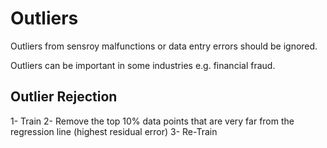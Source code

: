 # Outliers
Outliers from sensroy malfunctions or data entry errors should be ignored.

Outliers can be important in some industries e.g. financial fraud.

## Outlier Rejection
1- Train
2- Remove the top 10% data points that are very far from the regression line (highest residual error)
3- Re-Train

